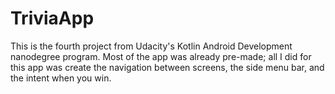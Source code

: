# TriviaApp
This is the fourth project from Udacity's Kotlin Android Development nanodegree program. Most of the app was already pre-made; all I did for this app was create the navigation between screens, the side menu bar, and the intent when you win. 

